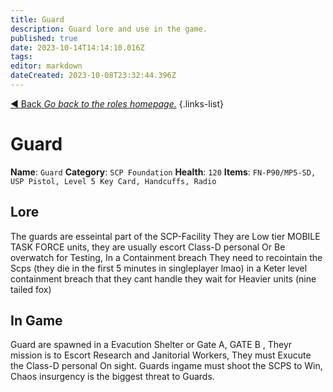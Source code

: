 ```yaml
---
title: Guard
description: Guard lore and use in the game.
published: true
date: 2023-10-14T14:14:10.016Z
tags: 
editor: markdown
dateCreated: 2023-10-08T23:32:44.396Z
---
```


[:arrow_backward: Back *Go back to the roles homepage.*](/en/game/jobs)
{.links-list}
# Guard
**Name**: `Guard`
**Category**: `SCP Foundation`
**Health**: `120`
**Items**: `FN-P90/MP5-SD, USP Pistol, Level 5 Key Card, Handcuffs, Radio`
## Lore 
The guards are esseintal part of the SCP-Facility They are Low tier MOBILE TASK FORCE units, they are usually escort Class-D personal Or Be overwatch for Testing, In a Containment breach They need to recointain the Scps (they die in the first 5 minutes in singleplayer lmao) in a Keter level containment breach that they cant handle they wait for Heavier units (nine tailed fox)
## In Game
Guard are spawned in a Evacution Shelter or Gate A, GATE B , Theyr mission is to Escort Research and Janitorial Workers, They must Exucute the Class-D personal On sight. Guards ingame must shoot the SCPS to Win, Chaos insurgency is the biggest threat to Guards.
